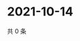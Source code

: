 # 2021-10-14

共 0 条

<!-- BEGIN WEIBO -->
<!-- 最后更新时间 Thu Oct 14 2021 17:08:35 GMT+0800 (China Standard Time) -->

<!-- END WEIBO -->
